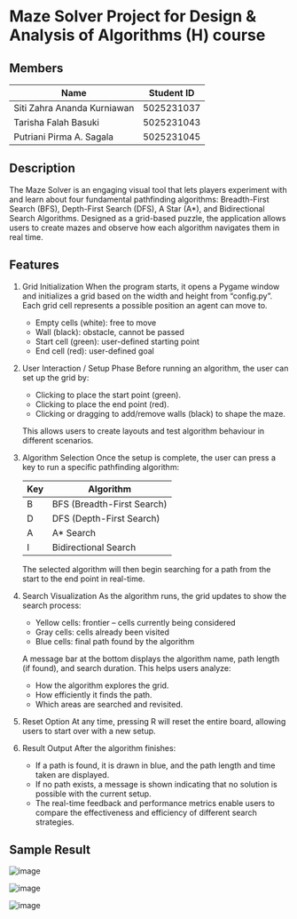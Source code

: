 # Maze Solver Project for Design & Analysis of Algorithms (H) course

## Members

| Name | Student ID |
|------|------------|
| Siti Zahra Ananda Kurniawan | 5025231037 |
| Tarisha Falah Basuki | 5025231043 |
| Putriani Pirma A. Sagala | 5025231045 |

## Description

The Maze Solver is an engaging visual tool that lets players experiment with and learn about four fundamental pathfinding algorithms: Breadth-First Search (BFS), Depth-First Search (DFS), A Star (A*), and Bidirectional Search Algorithms. Designed as a grid-based puzzle, the application allows users to create mazes and observe how each algorithm navigates them in real time.

## Features

1. Grid Initialization
   When the program starts, it opens a Pygame window and initializes a grid based on the width and height from “config.py”. Each grid cell represents a possible position an agent can move to.
   - Empty cells (white): free to move
   - Wall (black): obstacle, cannot be passed
   - Start cell (green): user-defined starting point
   - End cell (red): user-defined goal

2. User Interaction / Setup Phase
   Before running an algorithm, the user can set up the grid by:
   - Clicking to place the start point (green).
   - Clicking to place the end point (red).
   - Clicking or dragging to add/remove walls (black) to shape the maze.
   
   This allows users to create layouts and test algorithm behaviour in different scenarios.

3. Algorithm Selection
   Once the setup is complete, the user can press a key to run a specific pathfinding algorithm:

   | Key | Algorithm |
   |-----|-----------|
   | B | BFS (Breadth-First Search) |
   | D | DFS (Depth-First Search) |
   | A | A* Search |
   | I | Bidirectional Search |

   The selected algorithm will then begin searching for a path from the start to the end point in real-time.

4. Search Visualization
   As the algorithm runs, the grid updates to show the search process:
   - Yellow cells: frontier – cells currently being considered
   - Gray cells: cells already been visited
   - Blue cells: final path found by the algorithm
   
   A message bar at the bottom displays the algorithm name, path length (if found), and search duration. This helps users analyze:
   - How the algorithm explores the grid.
   - How efficiently it finds the path.
   - Which areas are searched and revisited.

5. Reset Option
   At any time, pressing R will reset the entire board, allowing users to start over with a new setup.

6. Result Output
   After the algorithm finishes:
   - If a path is found, it is drawn in blue, and the path length and time taken are displayed.
   - If no path exists, a message is shown indicating that no solution is possible with the current setup.
   - The real-time feedback and performance metrics enable users to compare the effectiveness and efficiency of different search strategies.

## Sample Result

![image](https://github.com/user-attachments/assets/5f07b13b-94da-4225-8313-c3afd8f35941)

![image](https://github.com/user-attachments/assets/df3f2452-077e-413d-95af-fb8fedbde10a)

![image](https://github.com/user-attachments/assets/5c248f46-0b82-4fb0-9738-2e7e854ea2f6)


